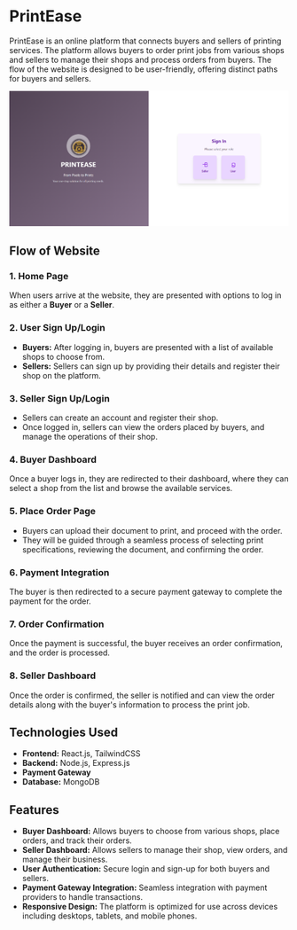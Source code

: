 # PrintEase

PrintEase is an online platform that connects buyers and sellers of printing services. The platform allows buyers to order print jobs from various shops and sellers to manage their shops and process orders from buyers. The flow of the website is designed to be user-friendly, offering distinct paths for buyers and sellers.

![alt text](PrintEase/homepage.png)

## Flow of Website

### 1. Home Page
When users arrive at the website, they are presented with options to log in as either a **Buyer** or a **Seller**.

### 2. User Sign Up/Login
- **Buyers:** After logging in, buyers are presented with a list of available shops to choose from. 
- **Sellers:** Sellers can sign up by providing their details and register their shop on the platform.

### 3. Seller Sign Up/Login
- Sellers can create an account and register their shop.
- Once logged in, sellers can view the orders placed by buyers, and manage the operations of their shop.

### 4. Buyer Dashboard
Once a buyer logs in, they are redirected to their dashboard, where they can select a shop from the list and browse the available services.

### 5. Place Order Page
- Buyers can upload their document to print, and proceed with the order.
- They will be guided through a seamless process of selecting print specifications, reviewing the document, and confirming the order.

### 6. Payment Integration
The buyer is then redirected to a secure payment gateway to complete the payment for the order.

### 7. Order Confirmation
Once the payment is successful, the buyer receives an order confirmation, and the order is processed.

### 8. Seller Dashboard
Once the order is confirmed, the seller is notified and can view the order details along with the buyer's information to process the print job.

## Technologies Used

- **Frontend:** React.js, TailwindCSS
- **Backend:** Node.js, Express.js
- **Payment Gateway** 
- **Database:** MongoDB

## Features

- **Buyer Dashboard:** Allows buyers to choose from various shops, place orders, and track their orders.
- **Seller Dashboard:** Allows sellers to manage their shop, view orders, and manage their business.
- **User Authentication:** Secure login and sign-up for both buyers and sellers.
- **Payment Gateway Integration:** Seamless integration with payment providers to handle transactions.
- **Responsive Design:** The platform is optimized for use across devices including desktops, tablets, and mobile phones.


